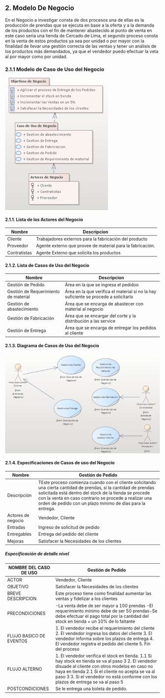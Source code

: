 ## 2. Modelo De Negocio
En el Negocio a investigar consta de dos procesos una de ellas es la producción de prendas que se ejecuta en base a la oferta y a la demanda de los productos con el fin de mantener abastecido al punto de venta en este caso seria una tienda de Cercado de Lima, el segundo proceso consta en la venta de estos productos ya sea por unidad o por mayor con la finalidad de llevar una gestión correcta de las ventas y tener un análisis de los productos más demandados, ya que el vendedor puedo efectuar la veta al por mayor como por unidad. 

### 2.1.1 Modelo de Caso de Uso del Negocio

![MGCUN](ModeloGeneraldeCUN.png)


#### 2.1.1. Lista de los Actores del Negocio

|Nombre        |   Descripcion|
|-------------|-------------|
|Cliente|Trabajadores externos para la fabricación del producto|
|Proveedor|Agente externo que provee de material para la fabricación.|
|Contratistas|Agente Externo que solicita los productos|

#### 2.1.2. Lista de Casos de Uso del Negocio

|Nombre        |   Descripcion|
|-------------|-------------|
|Gestión de Pedido|Área en la que se ingresa el pedidoo|
|Gestión de Requerimiento de material|Área en la que verifica el material si no la hay suficiente se procede a solicitarlo|
|Gestión de abastecimiento|Área que se encarga de abastecer con material al negocio|
|Gestión de Fabricación|Área que se encargar del corte y la distribución a las service|
|Gestión de Entrega|Área que se encarga de entregar los pedidos al cliente|

#### 2.1.3. Diagrama de Casos de Uso del Negocio

![DCUN](DiagramaGeneralMCUN.png)

#### 2.1.4. Especificaciones de Casos de uso del Negocio

|Nombre        |   Gestión de Pedido|
|-------------|-------------|
|Descripción|TEste proceso comienza cuando con el cliente solicitando una cierta cantidad de prendas, si la cantidad de prendas solicitada está dentro del stock de la tienda se procede con la venta en caso contrario se procede a realizar una orden de pedido con un plazo mínimo de días para la entrega.|
|Actores de negocio|Vendedor, Cliente|
|Entradas|Ingreso de solicitud de pedido|
|Entregables|Entrega del pedido del cliente|
|Mejoras |Satisfacer la Necesidades de los clientes|

##### Especificación de detalle nivel

|NOMBRE DEL CASO DE USO        |   Gestión de Pedido|
|-------------|-------------|
|ACTOR |Vendedor, Cliente|
|OBJETIVO|Satisfacer la Necesidades de los clientes|
|BREVE DESCRIPCION|Este proceso tiene como finalidad aumentar las ventas y fidelizar a los clientes|
|PRECONDICIONES|-La venta debe de ser mayor a 100 prendas -El requerimiento mínimo debe de ser 50 prendas-Se debe efectuar el pago total por la cantidad del stock en tienda + un 10% de lo faltante|
|FLUJO BASICO DE EVENTOS |    1. El vendedor recibe el requerimiento del cliente     2. El vendedor ingresa los datos del cliente     3. El vendedor informa sobre los plazos de entrega     4. El vendedor registra el pedido del cliente 5. Fin del proceso|
|FLUJO ALTERNO|1. El vendedor verifica el stock en tienda. 1.1 Si hay stock en tienda se va al paso 3 2. El vendedor disuade al cliente con otros modelos en caso no haya en tienda 2.1 Si el cliente no acepta se va al paso 3 3. Si el vendedor no está conforme con los plazos de entrega se va al paso 5|
|POSTCONDICIONES|Se le entrega una boleta de pedido.|